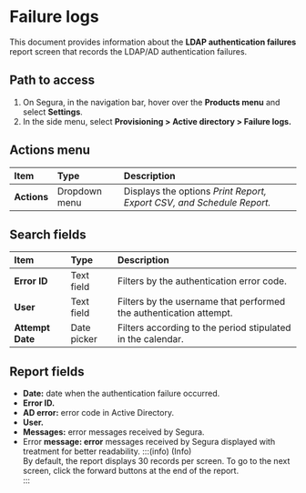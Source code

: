 # Failure logs

This document provides information about the **LDAP authentication failures** report screen that records the LDAP/AD authentication failures.

## Path to access
1. On Segura, in the navigation bar, hover over the **Products menu** and select **Settings**.  
2. In the side menu, select **Provisioning \> Active directory \> Failure logs.**

## Actions menu
| Item | Type | Description |
| :---- | :---- | :---- |
| **Actions** | Dropdown menu | Displays the options *Print Report, Export CSV, and Schedule Report.* |

## Search fields
| Item | Type | Description |
| :---- | :---- | :---- |
| **Error ID** | Text field | Filters by the authentication error code. |
| **User** | Text field | Filters by the username that performed the authentication attempt. |
| **Attempt Date** | Date picker | Filters according to the period stipulated in the calendar. |

## Report fields
* **Date:** date when the authentication failure occurred.  
* **Error ID.**  
* **AD error:** error code in Active Directory.  
* **User.**  
* **Messages:** error messages received by Segura.  
* Error **message: error** messages received by Segura displayed with treatment for better readability.
:::(info) (Info)  
By default, the report displays 30 records per screen. To go to the next screen, click the forward buttons at the end of the report.  
:::